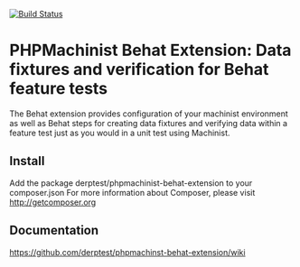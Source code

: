 [![Build Status](https://travis-ci.org/derptest/phpmachinst-behat-extension.png?branch=master)](https://travis-ci.org/derptest/phpmachinst-behat-extension)
# PHPMachinist Behat Extension: Data fixtures and verification for Behat feature tests

The Behat extension provides configuration of your machinist environment as well as Behat steps for creating data
fixtures and verifying data within a feature test just as you would in a unit test using Machinist.

## Install
Add the package derptest/phpmachinist-behat-extension to your composer.json
For more information about Composer, please visit http://getcomposer.org

## Documentation
https://github.com/derptest/phpmachinst-behat-extension/wiki

